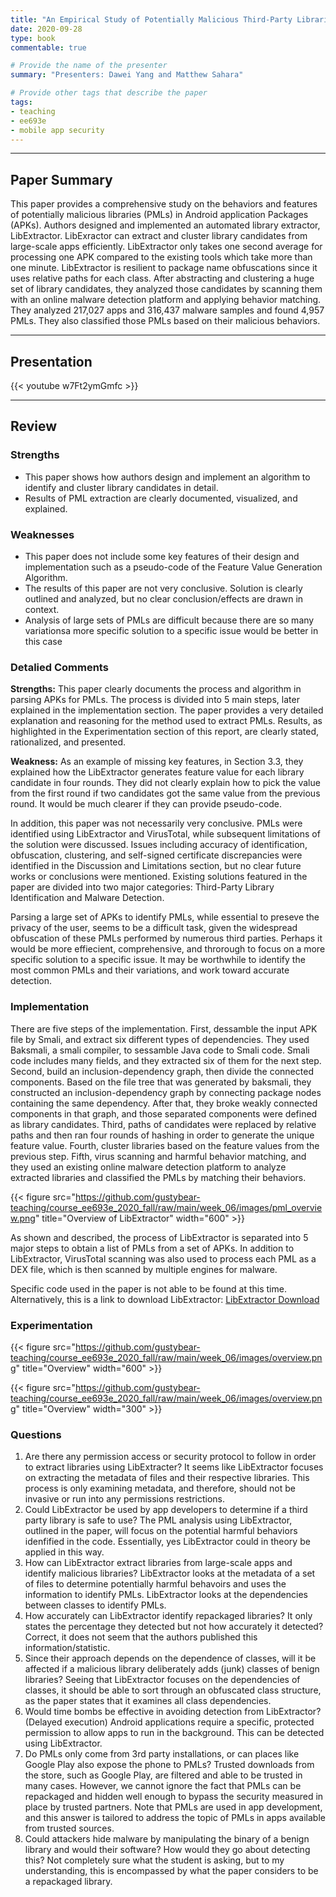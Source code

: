 ```yaml
---
title: "An Empirical Study of Potentially Malicious Third-Party Libraries in Android Apps by Z. Zhang, W. Diao. C. Hu, S. Guo, C. Zuo, and L. Li" 
date: 2020-09-28
type: book
commentable: true

# Provide the name of the presenter
summary: "Presenters: Dawei Yang and Matthew Sahara"

# Provide other tags that describe the paper
tags:
- teaching
- ee693e
- mobile app security
---
```


***
## Paper Summary
This paper provides a comprehensive study on the behaviors and features of potentially malicious libraries (PMLs) in Android application Packages (APKs). Authors designed and implemented an automated library extractor, LibExtractor. LibExractor can extract and cluster library candidates from large-scale apps efficiently. LibExtractor only takes one second average for processing one APK compared to the existing tools which take more than one minute. LibExtractor is resilient to package name obfuscations since it uses relative paths for each class. After abstracting and clustering a huge set of library candidates, they analyzed those candidates by scanning them with an online malware detection platform and applying behavior matching. They analyzed 217,027 apps and 316,437 malware samples and found 4,957 PMLs. They also classified those PMLs based on their malicious behaviors.
***

## Presentation
{{< youtube w7Ft2ymGmfc >}}
***

## Review
### Strengths
- This paper shows how authors design and implement an algorithm to identify and cluster library candidates in detail.
- Results of PML extraction are clearly documented, visualized, and explained.

### Weaknesses
- This paper does not include some key features of their design and implementation such as a pseudo-code of the Feature Value Generation Algorithm.
- The results of this paper are not very conclusive. Solution is clearly outlined and analyzed, but no clear conclusion/effects are drawn in context.
- Analysis of large sets of PMLs are difficult because there are so many variationsa more specific solution to a specific issue would be better in this case

### Detalied Comments
**Strengths:** This paper clearly documents the process and algorithm in parsing APKs for PMLs. The process is divided into 5 main steps, later explained in the implementation section. The paper provides a very detailed explanation and reasoning for the method used to extract PMLs. Results, as highlighted in the Experimentation section of this report, are clearly stated, rationalized, and presented.

**Weakness:** As an example of missing key features, in Section 3.3, they explained how the LibExtractor generates feature value for each library candidate in four rounds. They did not clearly explain how to pick the value from the first round if two candidates got the same value from the previous round. It would be much clearer if they can provide pseudo-code.
 
In addition, this paper was not necessarily very conclusive. PMLs were identified using LibExtractor and VirusTotal, while subsequent limitations of the solution were discussed. Issues including accuracy of identification, obfuscation, clustering, and self-signed certificate discrepancies were identified in the Discussion and Limitations section, but no clear future works or conclusions were mentioned. Existing solutions featured in the paper are divided into two major categories: Third-Party Library Identification and Malware Detection.

Parsing a large set of APKs to identify PMLs, while essential to preseve the privacy of the user, seems to be a difficult task, given the widespread obfuscation of these PMLs performed by numerous third parties. Perhaps it would be more effiecient, comprehensive, and throrough to focus on a more specific solution to a specific issue. It may be worthwhile to identify the most common PMLs and their variations, and work toward accurate detection.

### Implementation
There are five steps of the implementation. First, dessamble the input APK file by Smali, and extract six different types of dependencies. They used Baksmali, a smali compiler, to sessamble Java code to Smali code. Smali code includes many fields, and they extracted six of them for the next step. Second, build an inclusion-dependency graph, then divide the connected components. Based on the file tree that was generated by baksmali, they constructed an inclusion-dependency graph by connecting package nodes containing the same dependency. After that, they broke weakly connected components in that graph, and those separated components were defined as library candidates. Third, paths of candidates were replaced by relative paths and then ran four rounds of hashing in order to generate the unique feature value. Fourth, cluster libraries based on the feature values from the previous step. Fifth, virus scanning and harmful behavior matching, and they used an existing online malware detection platform to analyze extracted libraries and classified the PMLs by matching their behaviors.

{{< figure src="https://github.com/gustybear-teaching/course_ee693e_2020_fall/raw/main/week_06/images/pml_overview.png" title="Overview of LibExtractor" width="600" >}}

As shown and described, the process of LibExtractor is separated into 5 major steps to obtain a list of PMLs from a set of APKs. In addition to LibExtractor, VirusTotal scanning was also used to process each PML as a DEX file, which is then scanned by multiple engines for malware. 

Specific code used in the paper is not able to be found at this time. Alternatively, this is a link to download LibExtractor: [LibExtractor Download](https://www.gnu.org/software/libextractor/)

### Experimentation

{{< figure src="https://github.com/gustybear-teaching/course_ee693e_2020_fall/raw/main/week_06/images/overview.png" title="Overview" width="600" >}}
 

 
{{< figure src="https://github.com/gustybear-teaching/course_ee693e_2020_fall/raw/main/week_06/images/overview.png" title="Overview" width="300" >}}

### Questions
1. Are there any permission access or security protocol to follow in order to extract libraries using LibExtracter?
It seems like LibExtractor focuses on extracting the metadata of files and their respective libraries. This process is only examining metadata, and therefore, should not be invasive or run into any permissions restrictions.
2. Could LibExtractor be used by app developers to determine if a third party library is safe to use?
The PML analysis using LibExtractor, outlined in the paper, will focus on the potential harmful behaviors idenfified in the code. Essentially, yes LibExtractor could in theory be applied in this way.
3. How can LibExtractor extract libraries from large-scale apps and identify malicious libraries?
LibExtractor looks at the metadata of a set of files to determine potentially harmful behavoirs and uses the information to identify PMLs. LibExtractor looks at the dependencies between classes to identify PMLs.
4. How accurately can LibExtractor identify repackaged libraries? It only states the percentage they detected but not how accurately it detected?
Correct, it does not seem that the authors published this information/statistic.
5. Since their approach depends on the dependence of classes, will it be affected if a malicious library deliberately adds (junk) classes of benign libraries?
Seeing that LibExtractor focuses on the dependencies of classes, it should be able to sort through an obfuscated class structure, as the paper states that it examines all class dependencies.
6. Would time bombs be effective in avoiding detection from LibExtractor? (Delayed execution)
Android applications require a specific, protected permission to allow apps to run in the background. This can be detected using LibExtractor.
7. Do PMLs only come from 3rd party installations, or can places like Google Play also expose the phone to PMLs?
Trusted downloads from the store, such as Google Play, are filtered and able to be trusted in many cases. However, we cannot ignore the fact that PMLs can be repackaged and hidden well enough to bypass the security measured in place by trusted partners. Note that PMLs are used in app development, and this answer is tailored to address the topic of PMLs in apps available from trusted sources.
8. Could attackers hide malware by manipulating the binary of a benign library and would their software? How would they go about detecting this?
Not completely sure what the student is asking, but to my understanding, this is encompassed by what the paper considers to be a repackaged library.
